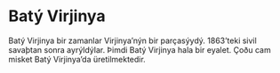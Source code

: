 # Batý Virjinya

Batý Virjinya bir zamanlar Virjinya’nýn bir parçasýydý. 1863’teki sivil savaþtan
sonra ayrýldýlar. Þimdi Batý Virjinya hala bir eyalet. Çoðu cam misket Batý
Virjinya’da üretilmektedir.
